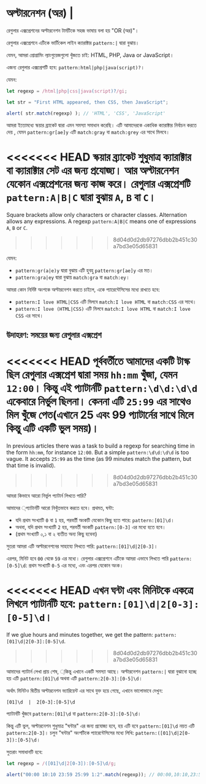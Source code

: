 # অল্টারনেশন (অর) |

রেগুলার এক্সপ্রেশনের অল্টারনেশন টার্মটিকে সহজ ভাষায় বলা হয় "OR (অর)"।

রেগুলার এক্সপ্রেশনে এটিকে ভার্টিকেল লাইন ক্যারাক্টার `pattern:|` দ্বারা বুঝায়।

যেমন, আমরা প্রোগ্রামিং ল্যাংগুয়েজগুলো খুঁজতে চাই: HTML, PHP, Java or JavaScript।

এজন্য রেগুলার এক্সপ্রেশটি হবে: `pattern:html|php|java(script)?`।

যেমন:

```js run
let regexp = /html|php|css|java(script)?/gi;

let str = "First HTML appeared, then CSS, then JavaScript";

alert( str.match(regexp) ); // 'HTML', 'CSS', 'JavaScript'
```

আমরা ইতোমধ্যে স্কয়ার ব্র্যাকেট দ্বারা এমন সমস্যা সমাধান করেছি। এটি আমাদেরকে একাধিক ক্যারাক্টার নির্বাচন করতে দেয় , যেমন `pattern:gr[ae]y` এটি  `match:gray` বা `match:grey` এর সাথে মিলবে।

<<<<<<< HEAD
স্কয়ার ব্র্যাকেট শুধুমাত্র ক্যারাক্টার বা ক্যারাক্টার সেট এর জন্য প্রযোজ্য। আর অল্টারনেশন যেকোন এক্সপ্রেশনের জন্য কাজ করে। রেগুলার এক্সপ্রেশটি  `pattern:A|B|C` দ্বারা বুঝায় `A`, `B` বা `C`।
=======
Square brackets allow only characters or character classes. Alternation allows any expressions. A regexp `pattern:A|B|C` means one of expressions `A`, `B` or `C`.
>>>>>>> 8d04d0d2db97276dbb2b451c30a7bd3e05d65831

যেমন:

- `pattern:gr(a|e)y` দ্বারা বুঝায় এটি হুবহু `pattern:gr[ae]y` এর মত।
- `pattern:gra|ey` দ্বারা বুঝায় `match:gra` বা `match:ey`।

আমরা কোন নির্দিষ্ট অংশকে অল্টারনেশন করতে চাইলে, একে প্যারেন্টেসিসের মধ্যে রাখতে হবে:
- `pattern:I love HTML|CSS` এটি মিলবে `match:I love HTML` বা `match:CSS` এর সাথে।
- `pattern:I love (HTML|CSS)` এটি মিলবে `match:I love HTML` বা `match:I love CSS` এর সাথে।

## উদাহরণ: সময়ের জন্য রেগুলার এক্সপ্রেশ

<<<<<<< HEAD
পূর্ববর্তীতে আমাদের একটি টাস্ক ছিল রেগুলার এক্সপ্রেশ দ্বারা সময় `hh:mm` খুঁজা, যেমন `12:00`। কিন্তু এই প্যাটার্নটি `pattern:\d\d:\d\d` একেবারে নির্ভুল ছিলনা। কেননা এটি `25:99` এর সাথেও মিল খুঁজে পেত(এখানে 25 এবং 99 প্যাটার্নের সাথে মিলে কিন্তু এটি একটি ভুল সময়)।
=======
In previous articles there was a task to build a regexp for searching time in the form `hh:mm`, for instance `12:00`. But a simple `pattern:\d\d:\d\d` is too vague. It accepts `25:99` as the time (as 99 minutes match the pattern, but that time is invalid).
>>>>>>> 8d04d0d2db97276dbb2b451c30a7bd3e05d65831

আমরা কিভাবে আরো নির্ভুল প্যাটার্ন লিখতে পারি?

আমাদের ্প্যাটার্নটি আরো নিখুঁতভাবে করতে হবে। প্রথমত, ঘন্টা:

- যদি প্রথম সংখ্যাটি `0` বা `1` হয়, পরবর্তী অংকটি যেকোন কিছু হতে পারে: `pattern:[01]\d`।
- অথবা, যদি প্রথম সংখ্যাটি `2` হয়, পরবর্তী অংকটি `pattern:[0-3]` এর মধ্যে হতে হবে।
- (প্রথম সংখ্যাটি ০,১ বা ২ ব্যতীত অন্য কিছু হবেনা)

সুতরা আমরা এটি অল্টারনেশনের সাহায্যে লিখতে পারি: `pattern:[01]\d|2[0-3]`।

এরপর, মিনিট হবে `00` থেকে `59` এর মধ্যে। রেগুলার এক্সপ্রেশনে এটিকে আমরা এভাবে লিখতে পারি `pattern:[0-5]\d`: প্রথম সংখ্যাটি `0-5` এর মধ্যে, এবং এরপর যেকোন অংক।

<<<<<<< HEAD
এখন ঘন্টা এবং মিনিটকে একত্রে লিখলে প্যাটার্নটি হবে: `pattern:[01]\d|2[0-3]:[0-5]\d`।
=======
If we glue hours and minutes together, we get the pattern: `pattern:[01]\d|2[0-3]:[0-5]\d`.
>>>>>>> 8d04d0d2db97276dbb2b451c30a7bd3e05d65831

আমাদের প্যাটার্ন লেখা প্রায় শেষ, ্কিন্তু এখানে একটি সমস্যা আছে। অল্টারনেশন `pattern:|` দ্বারা বুঝানো হচ্ছে হয় এটি `pattern:[01]\d` অথবা এটি `pattern:2[0-3]:[0-5]\d`।

অর্থাৎ মিনিটও দ্বিতীয় অল্টারনেশন ভ্যারিয়েন্ট এর সাথে যুক্ত হয়ে গেছে, এখানে ভালোভাবে দেখুন:

```
[01]\d  |  2[0-3]:[0-5]\d
```

প্যাটার্নটি খুঁজবে `pattern:[01]\d` বা `pattern:2[0-3]:[0-5]\d`।

কিন্তু এটি ভুল, অল্টারনেশন শুধুমাত্র "ঘন্টার" এর জন্য প্রযোজ্য হবে, হয় এটি হবে `pattern:[01]\d` নয়ত এটি `pattern:2[0-3]`। চলুন "ঘন্টার" অংশটিকে প্যারেন্টেসিসের মধ্যে লিখি: `pattern:([01]\d|2[0-3]):[0-5]\d`।

সুতরাং সমাধানটি হবে:

```js run
let regexp = /([01]\d|2[0-3]):[0-5]\d/g;

alert("00:00 10:10 23:59 25:99 1:2".match(regexp)); // 00:00,10:10,23:59
```
